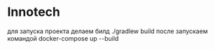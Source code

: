 # Innotech
для запуска проекта делаем билд ./gradlew build 
после запускаем командой docker-compose up --build
